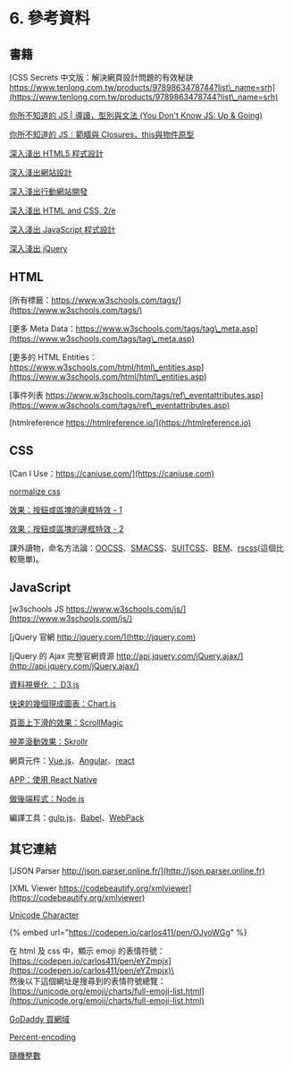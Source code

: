 # 6. 參考資料

## 書籍

[CSS Secrets 中文版：解決網頁設計問題的有效秘訣 https://www.tenlong.com.tw/products/9789863478744?list\_name=srh](https://www.tenlong.com.tw/products/9789863478744?list\_name=srh)

[你所不知道的 JS | 導讀，型別與文法 (You Don't Know JS: Up & Going)](https://www.tenlong.com.tw/products/9789863479666)

[你所不知道的 JS｜範疇與 Closures，this與物件原型](https://www.tenlong.com.tw/products/9789864760497)

[深入淺出 HTML5 程式設計](https://www.tenlong.com.tw/products/9789862764893?list\_name=srh)

[深入淺出網站設計](https://www.tenlong.com.tw/products/9789866840371?list\_name=srh)

[深入淺出行動網站開發](https://www.tenlong.com.tw/products/9789862765005?list\_name=srh)

[深入淺出 HTML and CSS, 2/e](https://www.tenlong.com.tw/products/9789862768945?list\_name=srh)

[深入淺出 JavaScript 程式設計](https://www.tenlong.com.tw/products/9789863478706?list\_name=srh)

[深入淺出 jQuery](https://www.tenlong.com.tw/products/9789862764060?list\_name=srh)

## HTML

[所有標籤：https://www.w3schools.com/tags/](https://www.w3schools.com/tags/)

[更多 Meta Data：https://www.w3schools.com/tags/tag\_meta.asp](https://www.w3schools.com/tags/tag\_meta.asp)

[更多的 HTML Entities：https://www.w3schools.com/html/html\_entities.asp](https://www.w3schools.com/html/html\_entities.asp)

[事件列表 https://www.w3schools.com/tags/ref\_eventattributes.asp](https://www.w3schools.com/tags/ref\_eventattributes.asp)

[htmlreference https://htmlreference.io/](https://htmlreference.io)

## CSS

[Can I Use：https://caniuse.com/](https://caniuse.com)

[normalize css](https://necolas.github.io/normalize.css/)

[效果：按鈕或區塊的邊框特效 - 1](https://codepen.io/sarath-ar/pen/dMKxxM)

[效果：按鈕或區塊的邊框特效 - 2](https://freefrontend.com/css-border-animations/)

課外讀物，命名方法論：[OOCSS](http://oocss.org)、[SMACSS](http://smacss.com)、[SUITCSS](http://suitcss.github.io)、[BEM](http://getbem.com)、[rscss](https://rscss.io/index.html)(這個比較簡單)。

## JavaScript

[w3schools JS https://www.w3schools.com/js/](https://www.w3schools.com/js/)

[jQuery 官網 http://jquery.com/](http://jquery.com)

[jQuery 的 Ajax 完整官網資源 http://api.jquery.com/jQuery.ajax/](http://api.jquery.com/jQuery.ajax/)

[資料視覺化 ： D3.js](https://d3js.org)

[快速的幾個現成圖表：Chart.js](https://www.chartjs.org)

[頁面上下滑的效果：ScrollMagic](https://scrollmagic.io)

[視差滾動效果：Skrollr](https://github.com/Prinzhorn/skrollr)

網頁元件：[Vue.js](https://vuejs.org)、[Angular](https://angular.io)、[react](https://reactjs.org)

[APP：使用 React Native](https://facebook.github.io/react-native/)

[做後端程式：Node.js](https://nodejs.org/en/)

編譯工具：[gulp.js](https://gulpjs.com)、[Babel](https://babeljs.io)、[WebPack](https://webpack.js.org)



## 其它連結

[JSON Parser http://json.parser.online.fr/](http://json.parser.online.fr)

[XML Viewer https://codebeautify.org/xmlviewer](https://codebeautify.org/xmlviewer)

[Unicode Character](https://unicode-table.com/en/#2713)

{% embed url="https://codepen.io/carlos411/pen/OJyoWGg" %}



在 html 及 css 中，顯示 emoji 的表情符號：[https://codepen.io/carlos411/pen/eYZmpjx](https://codepen.io/carlos411/pen/eYZmpjx)\
\
然後以下這個網址是搜尋到的表情符號總覽：[https://unicode.org/emoji/charts/full-emoji-list.html](https://unicode.org/emoji/charts/full-emoji-list.html)



[GoDaddy 買網域](https://tw.godaddy.com)

[Percent-encoding](https://en.wikipedia.org/wiki/Percent-encoding)

[隨機整數](https://www.mathgoodies.com/calculators/random\_no\_custom)

